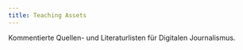 ```yaml
---
title: Teaching Assets
---
```


Kommentierte Quellen- und Literaturlisten für Digitalen Journalismus.  

